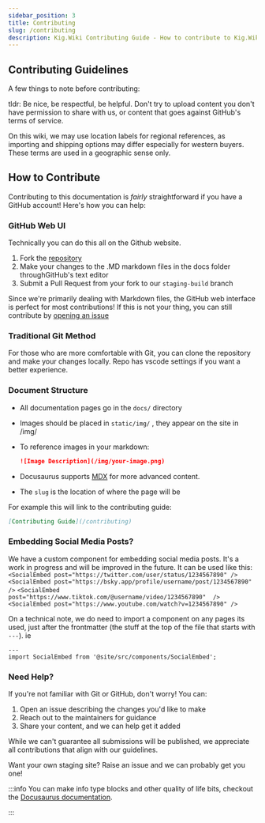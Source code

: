 ```yaml
---
sidebar_position: 3
title: Contributing
slug: /contributing
description: Kig.Wiki Contributing Guide - How to contribute to Kig.Wiki
---
```


## Contributing Guidelines

A few things to note before contributing:

tldr: Be nice, be respectful, be helpful. Don't try to upload content you don't have permission to share with us, or content that goes against GitHub's terms of service.

On this wiki, we may use location labels for regional references, as importing and shipping options may differ especially for western buyers. These terms are used in a geographic sense only. 

## How to Contribute

Contributing to this documentation is _fairly_ straightforward if you have a GitHub account! Here's how you can help:

### GitHub Web UI

Technically you can do this all on the Github website.

1. Fork the [repository](https://github.com/kig-wiki/kigwiki)
2. Make your changes to the .MD markdown files in the docs folder throughGitHub's text editor
3. Submit a Pull Request from your fork to our `staging-build` branch

Since we're primarily dealing with Markdown files, the GitHub web interface is perfect for most contributions!
If this is not your thing, you can still contribute by [opening an issue](https://github.com/kig-wiki/kigwiki/issues)

### Traditional Git Method

For those who are more comfortable with Git, you can clone the repository and make your changes locally.
Repo has vscode settings if you want a better experience. 

### Document Structure

- All documentation pages go in the `docs/` directory
- Images should be placed in `static/img/` , they appear on the site in /img/
- To reference images in your markdown:

  ```markdown
  ![Image Description](/img/your-image.png)
  ```

- Docusaurus supports [MDX](https://mdxjs.com/) for more advanced content.
- The `slug` is the location of where the page will be

For example this will link to the contributing guide:

```markdown
[Contributing Guide](/contributing)
```

### Embedding Social Media Posts?

We have a custom component for embedding social media posts. It's a work in progress and will be improved in the future.
It can be used like this:
```<SocialEmbed post="https://twitter.com/user/status/1234567890" />```
```<SocialEmbed post="https://bsky.app/profile/username/post/1234567890"  />```
```<SocialEmbed post="https://www.tiktok.com/@username/video/1234567890"  />```
```<SocialEmbed post="https://www.youtube.com/watch?v=1234567890" />```

On a technical note, we do need to import a component on any pages its used, just after the frontmatter (the stuff at the top of the file that starts with `---`). ie

```
---
import SocialEmbed from '@site/src/components/SocialEmbed';
```



### Need Help?

If you're not familiar with Git or GitHub, don't worry! You can:

1. Open an issue describing the changes you'd like to make
2. Reach out to the maintainers for guidance
3. Share your content, and we can help get it added

While we can't guarantee all submissions will be published, we appreciate all contributions that align with our guidelines.

Want your own staging site? Raise an issue and we can probably get you one!

:::info
You can make info type blocks and other quality of life bits, checkout the [Docusaurus documentation](https://docusaurus.io/docs/creating-pages).

:::
